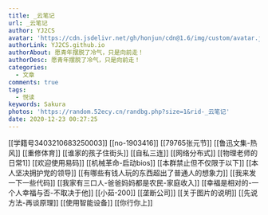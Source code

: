 ```yaml
---
title: _云笔记
url: _云笔记
author: YJ2CS
avatar: 'https://cdn.jsdelivr.net/gh/honjun/cdn@1.6/img/custom/avatar.jpg'
authorLink: YJ2CS.github.io
authorAbout: 愿青年摆脱了冷气，只是向前走！
authorDesc: 愿青年摆脱了冷气，只是向前走！
categories:
  - 文章
comments: true
tags:
  - 悦读
keywords: Sakura
photos: 'https://random.52ecy.cn/randbg.php?size=1&rid-_云笔记'
date: 2020-12-23 00:27:25
---
```




[[学籍号3403210683250003]]
[[no-1903416]]
[[79765张元节]]
[[鲁迅文集-热风]]
[[重修体育]]
[[谁家的孩子住街头]]
[[自私三连]]
[[网络分布式]]
[[物理老师的日常1]]
[[欢迎使用易码]]
[[机械革命-启动bios]]
[[本群禁止但不仅限于以下]]
[[本人坚决拥护党的领导]]
[[有哪些有钱人玩的东西超出了普通人的想象力]]
[[我来发一下一些代码]]
[[我家有三口人-爸爸妈妈都是农民-家庭收入]]
[[幸福是相对的-一个人幸福与否-不取决于他]]
[[小茹-200]]
[[垄断公司]]
[[关于图片的说明]]
[[先说方法-再谈原理]]
[[使用智能设备]]
[[你行你上]]